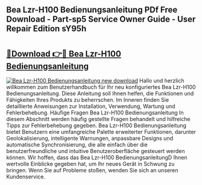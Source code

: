 ## Bea Lzr-H100 Bedienungsanleitung PDf Free Download - Part-sp5 Service Owner Guide - User Repair Edition sY95h

# <h2><a href="http://df3pxt.blite.top/?on=Bea+Lzr-H100+Bedienungsanleitung">🔗Download 👉🔴 Bea Lzr-H100 Bedienungsanleitung</a></h2>

[![Bea Lzr-H100 Bedienungsanleitung new download](https://i.imgur.com/lujVjoI.png)](http://df3pxt.blite.top/?on=Bea+Lzr-H100+Bedienungsanleitung)
Hallo und herzlich willkommen zum Benutzerhandbuch für Ihr neu konfiguriertes Bea Lzr-H100 Bedienungsanleitung. Diese Anleitung soll Ihnen helfen, die Funktionen und Fähigkeiten Ihres Produkts zu beherrschen. Im Inneren finden Sie detaillierte Anweisungen zur Installation, Verwendung, Wartung und Fehlerbehebung. Häufige Fragen Bea Lzr-H100 Bedienungsanleitung In diesem Abschnitt werden häufig gestellte Fragen behandelt und hilfreiche Tipps zur Fehlerbehebung gegeben. Bea Lzr-H100 Bedienungsanleitung bietet Benutzern eine umfangreiche Palette erweiterter Funktionen, darunter Geolokalisierung, intelligente Warnungen, anpassbare Designs und automatische Synchronisierung, die alle einfach über die benutzerfreundliche und intuitive Benutzeroberfläche gesteuert werden können. Wir hoffen, dass das Bea Lzr-H100 BedienungsanleitungD Ihnen wertvolle Einblicke gegeben hat, um Ihr neues Gerät in Schwung zu bringen. Wenn Sie auf Probleme stoßen, wenden Sie sich an unseren Kundenservice.

